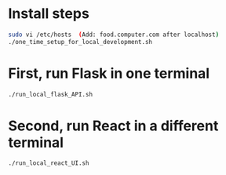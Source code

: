 # Install steps
```bash
sudo vi /etc/hosts  (Add: food.computer.com after localhost)
./one_time_setup_for_local_development.sh
```

# First, run Flask in one terminal
```bash
./run_local_flask_API.sh
```

# Second, run React in a different terminal
```bash
./run_local_react_UI.sh
```

